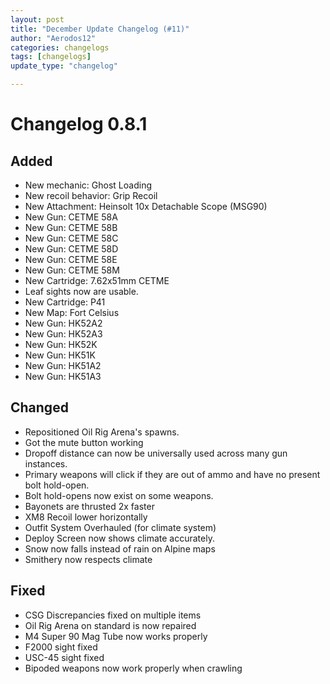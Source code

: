 ```yaml
---
layout: post
title: "December Update Changelog (#11)"
author: "Aerodos12"
categories: changelogs
tags: [changelogs]
update_type: "changelog"

---
```


# Changelog 0.8.1

## Added

- New mechanic: Ghost Loading
- New recoil behavior: Grip Recoil
- New Attachment: Heinsolt 10x Detachable Scope (MSG90)
- New Gun: CETME 58A
- New Gun: CETME 58B
- New Gun: CETME 58C
- New Gun: CETME 58D
- New Gun: CETME 58E
- New Gun: CETME 58M
- New Cartridge: 7.62x51mm CETME
- Leaf sights now are usable. 
- New Cartridge: P41
- New Map: Fort Celsius
- New Gun: HK52A2
- New Gun: HK52A3
- New Gun: HK52K
- New Gun: HK51K
- New Gun: HK51A2
- New Gun: HK51A3


## Changed

- Repositioned Oil Rig Arena's spawns.
- Got the mute button working
- Dropoff distance can now be universally used across many gun instances.
- Primary weapons will click if they are out of ammo and have no present bolt hold-open.
- Bolt hold-opens now exist on some weapons.
- Bayonets are thrusted 2x faster
- XM8 Recoil lower horizontally
- Outfit System Overhauled (for climate system)
- Deploy Screen now shows climate accurately.
- Snow now falls instead of rain on Alpine maps
- Smithery now respects climate

## Fixed
- CSG Discrepancies fixed on multiple items
- Oil Rig Arena on standard is now repaired
- M4 Super 90  Mag Tube now works properly
- F2000 sight fixed
- USC-45 sight fixed
- Bipoded weapons now work properly when crawling
